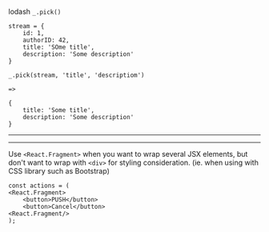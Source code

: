 lodash ```_.pick()```

```angular2
stream = {
    id: 1,
    authorID: 42,
    title: 'SOme title',
    description: 'Some description'
}

_.pick(stream, 'title', 'descriptiom')

=>

{
    title: 'Some title',
    description: 'Some description'
}
```

---
---
Use ```<React.Fragment>``` when you want to wrap several JSX elements,
but don't want to wrap with ```<div>``` for styling consideration. 
(ie. when using with CSS library such as Bootstrap)

```angular2
const actions = (
<React.Fragment>
    <button>PUSH</button>
    <button>Cancel</button> 
<React.Fragment/>
);
```